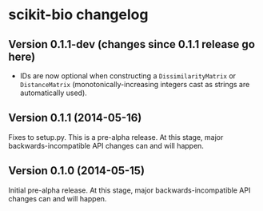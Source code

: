 scikit-bio changelog
====================

Version 0.1.1-dev (changes since 0.1.1 release go here)
-------------------------------------------------------

* IDs are now optional when constructing a ``DissimilarityMatrix`` or ``DistanceMatrix`` (monotonically-increasing integers cast as strings are automatically used).

Version 0.1.1 (2014-05-16)
--------------------------

Fixes to setup.py. This is a pre-alpha release. At this stage, major backwards-incompatible API changes can and will happen.

Version 0.1.0 (2014-05-15)
--------------------------

Initial pre-alpha release. At this stage, major backwards-incompatible API changes can and will happen.
